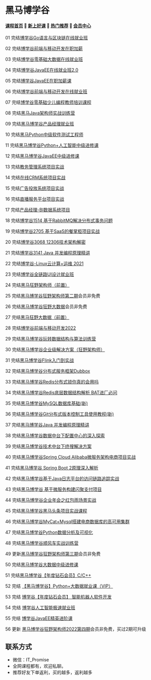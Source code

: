 # 黑马博学谷

#### [**课程首页**](../../README.md) 💖 [**新上好课**](./xshk.md) 💖 [**热门推荐**](./rmtj.md) 💖 [**会员中心**](./vip.md)

01 完结[博学谷Go语言与区块链在线就业班](https://www.boxuegu.com/class/detail-1125.html)

02 完结[博学谷前端与移动开发在职加薪](https://www.boxuegu.com/course/detail-1132.html)

03 完结[博学谷零基础大数据在线就业班](https://www.boxuegu.com/class/detail-1258.html)

04 完结[博学谷JavaEE在线就业班2.0](https://www.boxuegu.com/class/outline-1112.html)

05 完结[博学谷JavaEE在职加薪课](https://www.boxuegu.com/class/outline-1112.html)

06 完结[博学谷前端与移动开发在线就业班](https://www.boxuegu.com/class/outline-955.html)

07 完结[博学谷零基础少儿编程教师培训课程](https://www.boxuegu.com/course/detail-1460.html)

08 完结[黑马Java架构师实战训练营](https://www.boxuegu.com/course/comment-3224.html)

09 完结[黑马博学谷产品经理就业班](https://www.boxuegu.com/class/outline-3861.html)

10 完结[黑马Python中级软件测试工程师](http://test.itheima.com/)

11 完结[黑马博学谷Python+人工智能中级进修课](https://www.boxuegu.com/promote/outline-1492.html)

12 完结[黑马博学谷JavaEE中级进修课](https://www.boxuegu.com/course/detail-1489.html)

13 完结[教务管理系统项目实战](https://www.boxuegu.com/course/detail-2459.html)

14 完结[在线CRM系统项目实战](https://www.boxuegu.com/course/detail-2460.html)

15 完结[广告投放系统项目实战](https://www.boxuegu.com/course/detail-2461.html)

16 完结[直播服务平台项目实战](https://www.boxuegu.com/course/detail-2462.html)

17 完结[产品经理-BI数据系统项目](https://www.boxuegu.com/course/detail-2777.html)

18 完结[博学谷1514 基于RabbitMQ解决分布式事务问题](https://www.boxuegu.com/promote/detail-1514.html)

19 完结[博学谷2705 基于SaaS的餐掌柜项目实战](https://www.boxuegu.com/course/detail-2705.html)

20 完结[博学谷3068 12306技术架构解密](https://www.boxuegu.com/course/detail-3068.html)

21 完结[博学谷3141 Java 并发编程原理精讲](https://www.boxuegu.com/course/detail-3141.html)

22 完结[博学谷-Linux云计算+运维 2021](https://www.boxuegu.com/class/detail-1341)

23 完结[博学谷全链路UI设计就业班](https://www.boxuegu.com/class/outline-3352.html)

24 完结[黑马狂野架构师（前置）](https://www.boxuegu.com/course/detail-3275.html)

25 完结[黑马博学谷狂野架构师第二期](https://www.boxuegu.com/subject/architect-01.html)会员非免费

26 完结[黑马博学谷狂野大数据](https://www.boxuegu.com/subject/data-03.html)会员非免费

27 完结[黑马狂野大数据（前置）](https://www.boxuegu.com/course/detail-3269.html)

28 完结[博学谷前端与移动开发2022](https://www.boxuegu.com/class/outline-1306.html)

29 完结[黑马博学谷玩转数据结构与算法训练营](https://www.boxuegu.com/live/detail-3218.html)

30 完结[黑马博学谷企业级解决方案（狂野架构师）](https://www.boxuegu.com/promote/outline-4345.html)

31 完结[黑马博学谷Flink入门到实战](https://www.boxuegu.com/course/detail-1345.html)

32 完结[黑马博学谷分布式服务框架Dubbox](https://www.boxuegu.com/course/detail-361.html)

33 完结[黑马博学谷Redis分布式锁你真的会用吗](https://www.boxuegu.com/course/detail-4519.html)

34 完结[黑马博学谷Redis底层数据结构解析 BAT进厂必问](https://www.boxuegu.com/course/detail-4518.html)

35 完结[黑马博学谷MySQL数据库基础(新)](https://www.boxuegu.com/course/detail-1548.html)

36 完结[黑马博学谷Git分布式版本控制工具使用教程(新)](https://www.boxuegu.com/course/detail-1575.html)

37 完结[黑马博学谷Java 并发编程原理精讲](https://www.boxuegu.com/promote/detail-1483.html)

38 完结[黑马博学谷数据中台下配置中心的深入探索](https://www.boxuegu.com/promote/detail-3070.html)

39 完结[黑马博学谷技术中台下终搜解决方案](https://www.boxuegu.com/promote/detail-3016.html)

40 完结[黑马博学谷Spring Cloud Alibaba微服务架构电商项目实战](https://www.boxuegu.com/promote/detail-2870.html)

41 完结[黑马博学谷 Spring Boot 2原理深入解析](https://www.boxuegu.com/promote/detail-2356.html)

42 完结[黑马博学谷基于Java日志平台的访问链路追踪实战](https://www.boxuegu.com/promote/detail-2252.html)

43 完结[黑马博学谷 基于微服务构建闪聚支付项目](https://www.boxuegu.com/promote/detail-2249.html)

44 完结[黑马博学谷企业年会之红包雨场景实战](https://www.boxuegu.com/promote/detail-2146.html)

45 完结[黑马博学谷黑马头条项目实战课程](https://www.boxuegu.com/promote/outline-2131.html)

46 完结[黑马博学谷MyCat+Mysql搭建电商数据库的高可用集群](https://www.boxuegu.com/promote/detail-1528.html)

47 完结[黑马博学谷Python数据分析及可视化](https://www.boxuegu.com/course/outline-1213.html)

48 完结[黑马博学谷顺风车实战训练营](https://www.boxuegu.com/promote/detail-1528.html)

49 更新[黑马博学谷狂野架构师第三期](https://www.boxuegu.com/subject/architect-01.html)会员非免费

50 完结[黑马博学谷大数据中级进修课](https://www.boxuegu.com/promote/detail-1490.html)

51 完结[黑马博学谷【年度钻石会员】C/C++](https://www.boxuegu.com/class/detail-1335.html)

52 完结 [【黑马博学谷】Python+大数据就业课（VIP）](https://www.boxuegu.com/class/detail-4300.html)

53 完结 [博学谷【年度钻石会员】 智能机器人软件开发](https://www.boxuegu.com/class/detail-3742.html)

54 完结 [博学谷人工智能极速就业班](https://m.boxuegu.com/campaign/python-05.html?utm_source=sydh)

55 完结 [博学谷JavaEE精英进阶课](https://www.boxuegu.com/course/outline-3768.html)

56 更新 [黑马博学谷狂野架构师2022第四期](https://www.boxuegu.com/subject/architect-01.html)会员非免费，买过2期可升级

## **联系方式**
-  微信：IT_Promise
-  全网课程都有，欢迎私聊。
-  推荐好友下单返利，买的越多，返利越多